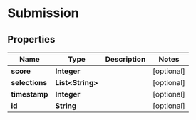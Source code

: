 

# Submission


## Properties

| Name | Type | Description | Notes |
|------------ | ------------- | ------------- | -------------|
|**score** | **Integer** |  |  [optional] |
|**selections** | **List&lt;String&gt;** |  |  [optional] |
|**timestamp** | **Integer** |  |  [optional] |
|**id** | **String** |  |  [optional] |



